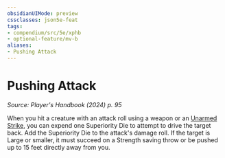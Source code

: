 ```yaml
---
obsidianUIMode: preview
cssclasses: json5e-feat
tags:
- compendium/src/5e/xphb
- optional-feature/mv-b
aliases:
- Pushing Attack
---
```

# Pushing Attack
*Source: Player's Handbook (2024) p. 95*  

When you hit a creature with an attack roll using a weapon or an [Unarmed Strike](/3-Mechanics/CLI/variant-rules/unarmed-strike-xphb.md), you can expend one Superiority Die to attempt to drive the target back. Add the Superiority Die to the attack's damage roll. If the target is Large or smaller, it must succeed on a Strength saving throw or be pushed up to 15 feet directly away from you.